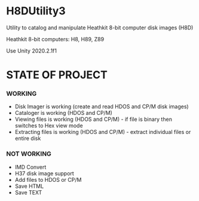 # H8DUtility3
Utility to catalog and manipulate Heathkit 8-bit computer disk images (H8D)

Heathkit 8-bit computers: H8, H89, Z89

Use Unity 2020.2.1f1

# STATE OF PROJECT
### WORKING
+ Disk Imager is working (create and read HDOS and CP/M disk images)
+ Cataloger is working (HDOS and CP/M)
+ Viewing files is working (HDOS and CP/M) - if file is binary then switches to Hex view mode
+ Extracting files is working (HDOS and CP/M) - extract individual files or entire disk

### NOT WORKING
+ IMD Convert
+ H37 disk image support
+ Add files to HDOS or CP/M
+ Save HTML
+ Save TEXT
